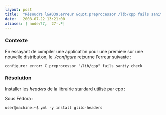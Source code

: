 ```yaml
---
layout: post
title:  "Résoudre l&#039;erreur &quot;preprocessor /lib/cpp fails sanity check&quot; d&#039;un ./configure"
date:   2008-07-22 13:21:00
aliases: [ node/27,  27-.*]
---
```

### Contexte

En essayant de compiler une application pour une première sur une
nouvelle distribution, le *./configure* retourne l'erreur suivante :

    configure: error: C preprocessor "/lib/cpp" fails sanity check

### Résolution

Installer les *headers* de la librairie standard utilisé par cpp :

Sous Fédora :

    user@machine:~$ yml -y install glibc-headers
